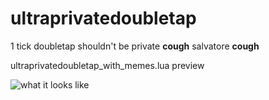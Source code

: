 # ultraprivatedoubletap
1 tick doubletap shouldn't be private
**cough** salvatore **cough**

ultraprivatedoubletap_with_memes.lua preview

![what it looks like](https://traps.best/owo/7ftdc.png)
